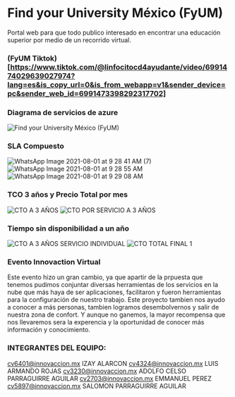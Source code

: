 # Find your University México (FyUM) 
Portal web para que todo publico interesado en encontrar una educación superior por medio de un recorrido virtual.

### (FyUM Tiktok) [https://www.tiktok.com/@linfocitocd4ayudante/video/6991474029639027974?lang=es&is_copy_url=0&is_from_webapp=v1&sender_device=pc&sender_web_id=6991473398292317702] 
### Diagrama de servicios de azure
![Find your University México (FyUM)](https://user-images.githubusercontent.com/86988320/127772885-4f6a8771-ea14-4b38-9181-653ecde30488.png)

### SLA Compuesto
![WhatsApp Image 2021-08-01 at 9 28 41 AM (7)](https://user-images.githubusercontent.com/86988320/127774591-3247c2ed-be6e-469f-9dc0-9319ea54e53d.jpeg)
![WhatsApp Image 2021-08-01 at 9 28 55 AM](https://user-images.githubusercontent.com/86988320/127774597-34068202-3211-4207-8eb2-4d6c807451bf.jpeg)
![WhatsApp Image 2021-08-01 at 9 29 08 AM](https://user-images.githubusercontent.com/86988320/127774603-56b0d4bc-3c4c-4edb-a92d-edd0d56f2424.jpeg)

### TCO 3 años y Precio Total por mes
![CTO A 3 AÑOS](https://user-images.githubusercontent.com/86988320/127774763-6b5a73a9-0dbf-46a1-a028-5b308ceff525.png)
![CTO POR SERVICIO A 3 AÑOS](https://user-images.githubusercontent.com/86988320/127774765-3686565c-6dab-4db3-9463-3466a30b5fab.png)

### Tiempo sin disponibilidad a un año
![CTO A 3 AÑOS SERVICIO INDIVIDUAL](https://user-images.githubusercontent.com/86988320/127774769-af86d32e-0d15-47c4-97c7-4c65cd22af9b.png)
![CTO TOTAL FINAL 1](https://user-images.githubusercontent.com/86988320/127774774-fbad5969-5a33-4ee0-b064-e9875dbe6636.png)

### Evento Innovaction Virtual 
Este evento hizo un gran cambio, ya que apartir de la prpuesta que tenemos pudimos conjuntar diversas herramientas de los servicios en la nube que más haya de ser aplicaciones, facilitaron y fueron herramientas para la configuración de nuestro trabajo. 
Este proyecto tambien nos ayudo a conocer a más personas, tambien logramos desembolvernos y salir de nuestra zona de confort. Y aunque no ganemos, la mayor recompensa que nos llevaremos sera la experencia y la oportunidad de conocer más información y conocimiento. 
### INTEGRANTES DEL EQUIPO:
cv6401@innovaccion.mx IZAY ALARCON 
cv4324@innovaccion.mx LUIS ARMANDO ROJAS 
cv3230@innovaccion.mx ADOLFO CELSO PARRAGUIRRE AGUILAR 
cv2703@innovaccion.mx EMMANUEL PEREZ 
cv5897@innovaccion.mx SALOMON PARRAGUIRRE AGUILAR 

